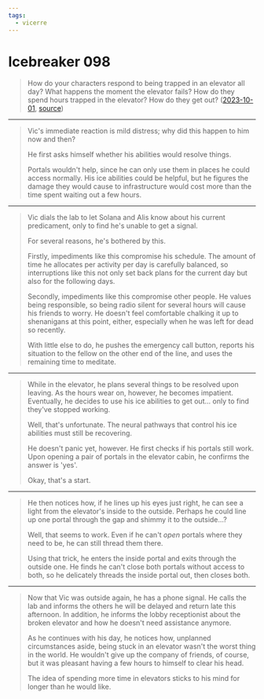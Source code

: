 ```yaml
---
tags:
  - vicerre
---
```


# Icebreaker 098

> How do your characters respond to being trapped in an elevator all day? What happens the moment the elevator fails? How do they spend hours trapped in the elevator? How do they get out? ([2023-10-01](https://discord.com/channels/448538687983321098/1020875112045613217/1158144135144935444), [source](https://www.khanacademy.org/computing/pixar/storytelling/character/a/warmup-activity))

---

> Vic's immediate reaction is mild distress; why did this happen to him now and then?
>
> He first asks himself whether his abilities would resolve things.
>
> Portals wouldn't help, since he can only use them in places he could access normally. His ice abilities could be helpful, but he figures the damage they would cause to infrastructure would cost more than the time spent waiting out a few hours.

---

> Vic dials the lab to let Solana and Alis know about his current predicament, only to find he's unable to get a signal.
>
> For several reasons, he's bothered by this.
>
> Firstly, impediments like this compromise his schedule. The amount of time he allocates per activity per day is carefully balanced, so interruptions like this not only set back plans for the current day but also for the following days.
>
> Secondly, impediments like this compromise other people. He values being responsible, so being radio silent for several hours will cause his friends to worry. He doesn't feel comfortable chalking it up to shenanigans at this point, either, especially when he was left for dead so recently.
>
> With little else to do, he pushes the emergency call button, reports his situation to the fellow on the other end of the line, and uses the remaining time to meditate.

---

> While in the elevator, he plans several things to be resolved upon leaving. As the hours wear on, however, he becomes impatient. Eventually, he decides to use his ice abilities to get out... only to find they've stopped working.
>
> Well, that's unfortunate. The neural pathways that control his ice abilities must still be recovering.
>
> He doesn't panic yet, however. He first checks if his portals still work. Upon opening a pair of portals in the elevator cabin, he confirms the answer is 'yes'.
>
> Okay, that's a start.

---

> He then notices how, if he lines up his eyes just right, he can see a light from the elevator's inside to the outside. Perhaps he could line up one portal through the gap and shimmy it to the outside...?
>
> Well, that seems to work. Even if he can't _open_ portals where they need to be, he can still thread them there.
>
> Using that trick, he enters the inside portal and exits through the outside one. He finds he can't close both portals without access to both, so he delicately threads the inside portal out, then closes both.

---

> Now that Vic was outside again, he has a phone signal. He calls the lab and informs the others he will be delayed and return late this afternoon. In addition, he informs the lobby receptionist about the broken elevator and how he doesn't need assistance anymore.
>
> As he continues with his day, he notices how, unplanned circumstances aside, being stuck in an elevator wasn't the worst thing in the world. He wouldn't give up the company of friends, of course, but it was pleasant having a few hours to himself to clear his head.
>
> The idea of spending more time in elevators sticks to his mind for longer than he would like.
